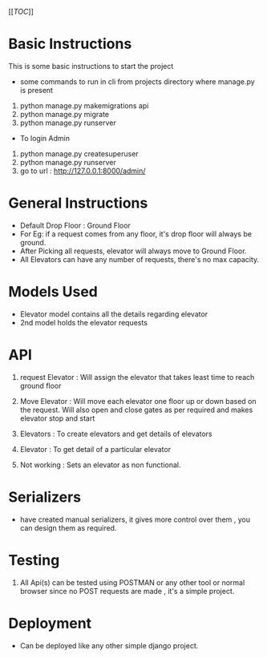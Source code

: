 [[_TOC_]]

# Basic Instructions
This is some basic instructions to start the project
- some commands to run in cli from projects directory where manage.py is present 
1) python manage.py makemigrations api
2) python manage.py migrate
3) python manage.py runserver
- To login Admin 
1) python manage.py createsuperuser
2) python manage.py runserver
3) go to url : http://127.0.0.1:8000/admin/

# General Instructions
- Default Drop Floor : Ground Floor
- For Eg: if a request comes from any floor, it's drop floor will always be ground.
- After Picking all requests, elevator will always move to Ground Floor.
- All Elevators can have any number of requests, there's no max capacity.

# Models Used
- Elevator model contains all the details regarding elevator
- 2nd model holds the elevator requests

# API

1) request Elevator : Will assign the elevator that takes least time to reach ground floor
2) Move Elevator : Will move each elevator one floor up or down based on the request. Will also open and close gates as per required and makes elevator stop and start

3) Elevators : To create elevators and get details of elevators
4) Elevator : To get detail of a particular elevator
5) Not working : Sets an elevator as non functional.

# Serializers

- have created manual serializers, it gives more control over them , you can design them as required.

# Testing 

1) All Api(s) can be tested using POSTMAN or any other tool or normal browser since no POST requests are made , it's a simple project.

# Deployment

- Can be deployed like any other simple django project.